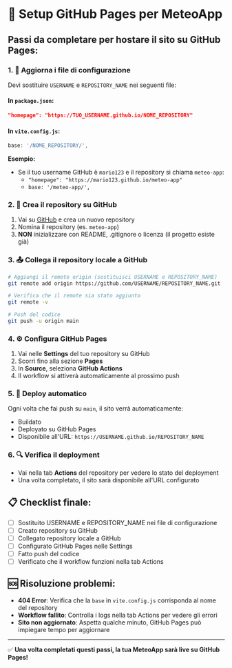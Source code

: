 # 🚀 Setup GitHub Pages per MeteoApp

## Passi da completare per hostare il sito su GitHub Pages:

### 1. 📝 Aggiorna i file di configurazione

Devi sostituire `USERNAME` e `REPOSITORY_NAME` nei seguenti file:

#### In `package.json`:
```json
"homepage": "https://TUO_USERNAME.github.io/NOME_REPOSITORY"
```

#### In `vite.config.js`:
```javascript
base: '/NOME_REPOSITORY/',
```

**Esempio:**
- Se il tuo username GitHub è `mario123` e il repository si chiama `meteo-app`:
  - `"homepage": "https://mario123.github.io/meteo-app"`
  - `base: '/meteo-app/',`

### 2. 🔧 Crea il repository su GitHub

1. Vai su [GitHub](https://github.com) e crea un nuovo repository
2. Nomina il repository (es. `meteo-app`)
3. **NON** inizializzare con README, .gitignore o licenza (il progetto esiste già)

### 3. 📤 Collega il repository locale a GitHub

```bash
# Aggiungi il remote origin (sostituisci USERNAME e REPOSITORY_NAME)
git remote add origin https://github.com/USERNAME/REPOSITORY_NAME.git

# Verifica che il remote sia stato aggiunto
git remote -v

# Push del codice
git push -u origin main
```

### 4. ⚙️ Configura GitHub Pages

1. Vai nelle **Settings** del tuo repository su GitHub
2. Scorri fino alla sezione **Pages**
3. In **Source**, seleziona **GitHub Actions**
4. Il workflow si attiverà automaticamente al prossimo push

### 5. 🚀 Deploy automatico

Ogni volta che fai push su `main`, il sito verrà automaticamente:
- Buildato
- Deployato su GitHub Pages
- Disponibile all'URL: `https://USERNAME.github.io/REPOSITORY_NAME`

### 6. 🔍 Verifica il deployment

- Vai nella tab **Actions** del repository per vedere lo stato del deployment
- Una volta completato, il sito sarà disponibile all'URL configurato

## 📋 Checklist finale:

- [ ] Sostituito USERNAME e REPOSITORY_NAME nei file di configurazione
- [ ] Creato repository su GitHub
- [ ] Collegato repository locale a GitHub
- [ ] Configurato GitHub Pages nelle Settings
- [ ] Fatto push del codice
- [ ] Verificato che il workflow funzioni nella tab Actions

## 🆘 Risoluzione problemi:

- **404 Error**: Verifica che la `base` in `vite.config.js` corrisponda al nome del repository
- **Workflow fallito**: Controlla i logs nella tab Actions per vedere gli errori
- **Sito non aggiornato**: Aspetta qualche minuto, GitHub Pages può impiegare tempo per aggiornare

---

✅ **Una volta completati questi passi, la tua MeteoApp sarà live su GitHub Pages!**